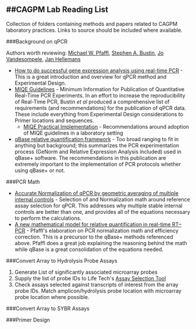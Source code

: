 ##CAGPM Lab Reading List
-------------------------------------------

Collection of folders containing methods and papers related to CAGPM laboratory practices.  Links to source should be included where available.

###Background on qPCR

Authors worth reviewing: [Michael W. Pfaffl](http://www.researchgate.net/profile/Michael_Pfaffl "Pfaffl"), [Stephen A. Bustin](http://www.researchgate.net/profile/Stephen_Bustin2 "Bustin"), [Jo Vandesompele](http://www.researchgate.net/profile/Jo_Vandesompele "Vandesompele"), [Jan Hellemans](http://www.researchgate.net/profile/Jan_Hellemans "Hellemans")

* [How to do successful gene expression analysis using real-time PCR](http://www.sciencedirect.com/science/article/pii/S1046202309002461 "Vandesompele") - This is a great introduction and overview for qPCR method and Experimental Design.
* [MIQE Guidelines](http://www.clinchem.org/content/55/4/611.long "MIQE") -  Minimum Information for Publication of Quantitative Real-Time PCR Experiments.  In an effort to increase the reproducibility of Real-Time PCR, Bustin *et al* produced a comprehensive list of requirements (and recommendations) for the publication of qPCR data.  These include everything from Experimental Design considerations to Primer locations and sequences.
	* [MIQE Practical Implementation](http://www.ncbi.nlm.nih.gov/pmc/articles/PMC2955025/ "MIQE Practical") - Recommendations around adoption of MIQE guidelines in a laboratory setting
* [qBase relative quantification framework](http://genomebiology.com/content/8/2/R19 "qBase+") - Too broad ranging to fit in anything but background; this summarizes the PCR experimentation process (GeNorm and Relative Expression Analysis included) used in qBase+ software.  The recommendations in this publication are extremely important to the implementation of PCR protocols whether using qBase+ or not.

###PCR Math

* [Accurate Normalization of qPCR by geometric averaging of multiple internal controls](http://genomebiology.com/2002/3/7/research/0034/ "GeNorm") - Selection of and Normalization math around reference assay selection for qPCR.  This addresses why multiple stable internal controls are better than one, and provides all of the equations necessary to perform the calculations.
* [A new mathematical model for relative quantification in real-time RT–PCR](http://www.ncbi.nlm.nih.gov/pmc/articles/PMC55695/ "Pfaffl Method") - Pfaffl's elaboration on PCR normalization math and efficiency correction.  This is a precursor to the qBase+ methods referenced above.  Pfaffl does a great job explaining the reasoning behind the math while qBase is a great consolidation of the equations needed.

###Convert Array to Hydrolysis Probe Assays

1. Generate List of significantly associated microarray probes
2. Supply the list of probe IDs to Life Tech's [Assay Selection Tool](https://www.lifetechnologies.com/us/en/home/life-science/pcr/real-time-pcr/real-time-pcr-assays.html "Assay Selection")
3. Check assays selected against transcripts of interest from the array probe IDs.  Match amplicon/hydrolysis probe location with microarray probe location where possible.

###Convert Array to SYBR Assays


###Primer Design
